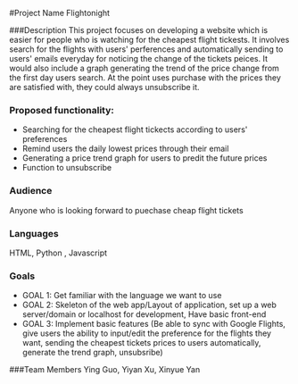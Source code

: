 #Project Name
Flightonight

###Description
This project focuses on developing a website which is easier for people who is watching for the cheapest flight tickests. It involves search for the flights with users' perferences and automatically sending to users' emails everyday for noticing the change of the tickets peices. It would also include a graph generating the trend of the price change from the first day users search. At the point uses purchase with the prices they are satisfied with, they could always unsubscribe it. 

### Proposed functionality:
- Searching for the cheapest flight tickects according to users' preferences
- Remind users the daily lowest prices through their email
- Generating a price trend graph for users to predit the future prices
- Function to unsubscribe

### Audience
Anyone who is looking forward to puechase cheap flight tickets

### Languages
HTML, Python , Javascript

### Goals
- GOAL 1: Get familiar with the language we want to use
- GOAL 2: Skeleton of the web app/Layout of application, set up a web server/domain or localhost for development, Have basic front-end
- GOAL 3: Implement basic features (Be able to sync with Google Flights, give users the ability to input/edit the preference for the flights they want, sending the cheapest tickets prices to users automatically, generate the trend graph, unsubsribe)

###Team Members
Ying Guo, Yiyan Xu, Xinyue Yan
